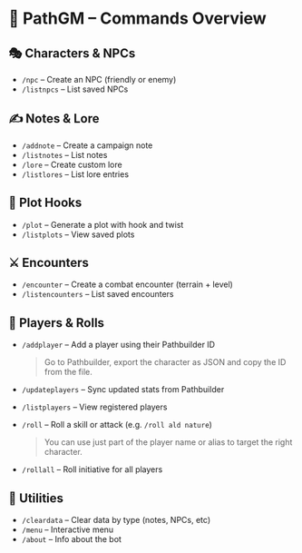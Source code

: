 # 📜 PathGM – Commands Overview

## 🎭 Characters & NPCs
- `/npc` – Create an NPC (friendly or enemy)
- `/listnpcs` – List saved NPCs

## ✍️ Notes & Lore
- `/addnote` – Create a campaign note
- `/listnotes` – List notes
- `/lore` – Create custom lore
- `/listlores` – List lore entries

## 📖 Plot Hooks
- `/plot` – Generate a plot with hook and twist
- `/listplots` – View saved plots

## ⚔️ Encounters
- `/encounter` – Create a combat encounter (terrain + level)
- `/listencounters` – List saved encounters

## 🎲 Players & Rolls
- `/addplayer` – Add a player using their Pathbuilder ID  
  > Go to Pathbuilder, export the character as JSON and copy the ID from the file.

- `/updateplayers` – Sync updated stats from Pathbuilder
- `/listplayers` – View registered players
- `/roll` – Roll a skill or attack (e.g. `/roll ald nature`)  
  > You can use just part of the player name or alias to target the right character.

- `/rollall` – Roll initiative for all players

## 🧼 Utilities
- `/cleardata` – Clear data by type (notes, NPCs, etc)
- `/menu` – Interactive menu
- `/about` – Info about the bot
